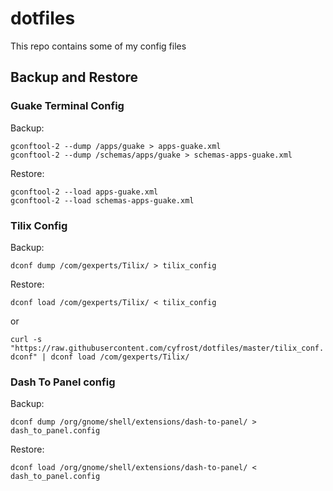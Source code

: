 # dotfiles

This repo contains some of my config files

## Backup and Restore

### Guake Terminal Config

Backup:
```
gconftool-2 --dump /apps/guake > apps-guake.xml
gconftool-2 --dump /schemas/apps/guake > schemas-apps-guake.xml
```
Restore:
```
gconftool-2 --load apps-guake.xml
gconftool-2 --load schemas-apps-guake.xml
```

### Tilix Config

Backup:

`dconf dump /com/gexperts/Tilix/ > tilix_config`

Restore:

`dconf load /com/gexperts/Tilix/ < tilix_config`

or

`curl -s "https://raw.githubusercontent.com/cyfrost/dotfiles/master/tilix_conf.dconf" | dconf load /com/gexperts/Tilix/`

### Dash To Panel config

Backup:

`dconf dump /org/gnome/shell/extensions/dash-to-panel/ > dash_to_panel.config`

Restore:

`dconf load /org/gnome/shell/extensions/dash-to-panel/ < dash_to_panel.config`
